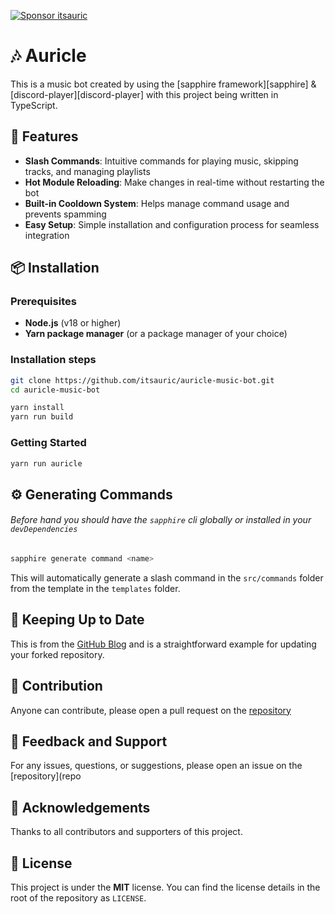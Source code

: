 [![Sponsor itsauric](https://img.shields.io/badge/Sponsor-itsauric-pink?style=for-the-badge&logo=github)](https://github.com/sponsors/itsauric)

# 🎶 Auricle

This is a music bot created by using the [sapphire framework][sapphire] & [discord-player][discord-player] with this project being written in TypeScript.

## 🚀 Features
- **Slash Commands**: Intuitive commands for playing music, skipping tracks, and managing playlists
- **Hot Module Reloading**: Make changes in real-time without restarting the bot
- **Built-in Cooldown System**: Helps manage command usage and prevents spamming
- **Easy Setup**: Simple installation and configuration process for seamless integration

## 📦 Installation

### Prerequisites
- **Node.js** (v18 or higher)
- **Yarn package manager** (or a package manager of your choice)

### Installation steps
```bash
git clone https://github.com/itsauric/auricle-music-bot.git
cd auricle-music-bot
```
```bash
yarn install
yarn run build
```

### Getting Started
```bash
yarn run auricle
```

## ⚙️ Generating Commands

###### Before hand you should have the `sapphire` cli globally or installed in your `devDependencies`
```bash
sapphire generate command <name>
```
This will automatically generate a slash command in the `src/commands` folder from the template in the `templates` folder.

## 🔄 Keeping Up to Date

This is from the [GitHub Blog][github] and is a straightforward example for updating your forked repository.

## 🤝 Contribution

Anyone can contribute, please open a pull request on the [repository](repo)

## 💬 Feedback and Support

For any issues, questions, or suggestions, please open an issue on the [repository](repo

## 📄 Acknowledgements

Thanks to all contributors and supporters of this project.

## 📜 License

This project is under the **MIT** license. You can find the license details in the root of the repository as `LICENSE`.

[repo]: https://github.com/itsauric/auricle-music-bot
[github]: https://github.blog/changelog/2021-05-06-sync-an-out-of-date-branch-of-a-fork-from-the-web/
